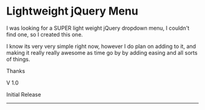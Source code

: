 Lightweight jQuery Menu
=======================

I was looking for a SUPER light weight jQuery dropdown menu, I couldn't find one, so I created this one. 

I know its very very simple right now, however I do plan on adding to it, and making it really really awesome as time go by by adding easing and all sorts of things. 

Thanks

V 1.0

Initial Release 

-----------------